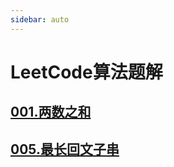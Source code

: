 ```yaml
---
sidebar: auto
---
```


# LeetCode算法题解

## [001.两数之和](./01.两数之和.md)
## [005.最长回文子串](./05.最长回文子串.md)


